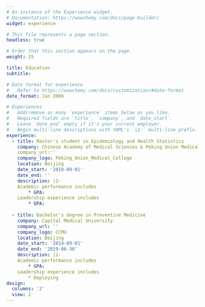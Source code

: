 ```yaml
---
# An instance of the Experience widget.
# Documentation: https://wowchemy.com/docs/page-builder/
widget: experience

# This file represents a page section.
headless: true

# Order that this section appears on the page.
weight: 25

title: Education
subtitle:

# Date format for experience
#   Refer to https://wowchemy.com/docs/customization/#date-format
date_format: Jan 2006

# Experiences.
#   Add/remove as many `experience` items below as you like.
#   Required fields are `title`, `company`, and `date_start`.
#   Leave `date_end` empty if it's your current employer.
#   Begin multi-line descriptions with YAML's `|2-` multi-line prefix.
experience:
  - title: Master's student in Epidemiology and Health Statistics
    company: Chinese Academy of Medical Sciences & Peking Union Medical College
    company_url:''
    company_logo: Peking_Union_Medical_College
    location: Beijing
    date_start: '2019-09-01'
    date_end: ''
    description: |2-
    Academic performance includes
        * GPA:
    Leadership experience includes
        * GPA:
        
  - title: Bachelor's degree in Preventive Medicine
    company: Capital Medical University
    company_url: ''
    company_logo: CCMU
    location: Beijing
    date_start: '2014-09-01'
    date_end: '2019-06-30'
    description: |2-
    Academic performance includes
        * GPA:
    Leadership experience includes
        * Deploying
design:
  columns: '2'
  view: 2
---
```

